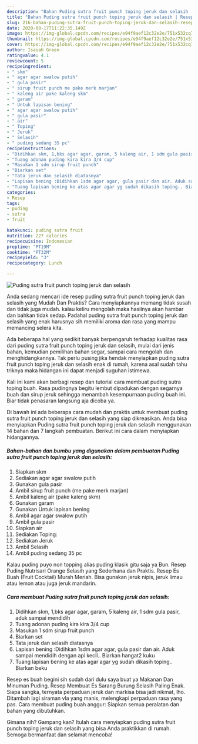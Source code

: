 ```yaml
---
description: "Bahan Puding sutra fruit punch toping jeruk dan selasih | Resep Membuat Puding sutra fruit punch toping jeruk dan selasih Yang Lezat"
title: "Bahan Puding sutra fruit punch toping jeruk dan selasih | Resep Membuat Puding sutra fruit punch toping jeruk dan selasih Yang Lezat"
slug: 216-bahan-puding-sutra-fruit-punch-toping-jeruk-dan-selasih-resep-membuat-puding-sutra-fruit-punch-toping-jeruk-dan-selasih-yang-lezat
date: 2020-08-17T11:22:35.149Z
image: https://img-global.cpcdn.com/recipes/e94f9aef12c32e2e/751x532cq70/puding-sutra-fruit-punch-toping-jeruk-dan-selasih-foto-resep-utama.jpg
thumbnail: https://img-global.cpcdn.com/recipes/e94f9aef12c32e2e/751x532cq70/puding-sutra-fruit-punch-toping-jeruk-dan-selasih-foto-resep-utama.jpg
cover: https://img-global.cpcdn.com/recipes/e94f9aef12c32e2e/751x532cq70/puding-sutra-fruit-punch-toping-jeruk-dan-selasih-foto-resep-utama.jpg
author: Isaiah Green
ratingvalue: 4.1
reviewcount: 5
recipeingredient:
- " skm"
- " agar agar swalow putih"
- " gula pasir"
- " sirup fruit punch me pake merk marjan"
- " kaleng air pake kaleng skm"
- " garam"
- " Untuk lapisan bening"
- " agar agar swalow putih"
- " gula pasir"
- " air"
- " Toping"
- " Jeruk"
- " Selasih"
- " puding sedang 35 pc"
recipeinstructions:
- "Didihkan skm, 1,bks agar agar, garam, 5 kaleng air, 1 sdm gula pasir, aduk sampai mendidih"
- "Tuang adonan puding kira kira 3/4 cup"
- "Masukan 1 sdm sirup fruit punch"
- "Biarkan set"
- "Tata jeruk dan selasih diatasnya"
- "Lapisan bening :Didihkan 1sdm agar agar, gula pasir dan air. Aduk sampai mendidih dengan api kecil.. Biarkan hangat2 kuku"
- "Tuang lapisan bening ke atas agar agar yg sudah dikasih toping.. Biarkan beku"
categories:
- Resep
tags:
- puding
- sutra
- fruit

katakunci: puding sutra fruit 
nutrition: 227 calories
recipecuisine: Indonesian
preptime: "PT19M"
cooktime: "PT32M"
recipeyield: "3"
recipecategory: Lunch

---
```



![Puding sutra fruit punch toping jeruk dan selasih](https://img-global.cpcdn.com/recipes/e94f9aef12c32e2e/751x532cq70/puding-sutra-fruit-punch-toping-jeruk-dan-selasih-foto-resep-utama.jpg)

Anda sedang mencari ide resep puding sutra fruit punch toping jeruk dan selasih yang Mudah Dan Praktis? Cara menyiapkannya memang tidak susah dan tidak juga mudah. kalau keliru mengolah maka hasilnya akan hambar dan bahkan tidak sedap. Padahal puding sutra fruit punch toping jeruk dan selasih yang enak harusnya sih memiliki aroma dan rasa yang mampu memancing selera kita.

Ada beberapa hal yang sedikit banyak berpengaruh terhadap kualitas rasa dari puding sutra fruit punch toping jeruk dan selasih, mulai dari jenis bahan, kemudian pemilihan bahan segar, sampai cara mengolah dan menghidangkannya. Tak perlu pusing jika hendak menyiapkan puding sutra fruit punch toping jeruk dan selasih enak di rumah, karena asal sudah tahu triknya maka hidangan ini dapat menjadi suguhan istimewa.

Kali ini kami akan berbagi resep dan tutorial cara membuat puding sutra toping buah. Rasa pudingnya begitu lembut dipadukan dengan segarnya buah dan sirup jeruk sehingga menambah kesempurnaan puding buah ini. Biar tidak penasaran langsung aja dicoba ya.


Di bawah ini ada beberapa cara mudah dan praktis untuk membuat puding sutra fruit punch toping jeruk dan selasih yang siap dikreasikan. Anda bisa menyiapkan Puding sutra fruit punch toping jeruk dan selasih menggunakan 14 bahan dan 7 langkah pembuatan. Berikut ini cara dalam menyiapkan hidangannya.

<!--inarticleads1-->

##### Bahan-bahan dan bumbu yang digunakan dalam pembuatan Puding sutra fruit punch toping jeruk dan selasih:

1. Siapkan  skm
1. Sediakan  agar agar swalow putih
1. Gunakan  gula pasir
1. Ambil  sirup fruit punch (me pake merk marjan)
1. Ambil  kaleng air (pake kaleng skm)
1. Gunakan  garam
1. Gunakan  Untuk lapisan bening
1. Ambil  agar agar swalow putih
1. Ambil  gula pasir
1. Siapkan  air
1. Sediakan  Toping:
1. Sediakan  Jeruk
1. Ambil  Selasih
1. Ambil  puding sedang 35 pc


Kalau puding puyo non topping alias puding klasik gitu saja ya Bun. Resep Puding Nutrisari Orange Selasih yang Sederhana dan Praktis. Resep Es Buah (Fruit Cocktail) Murah Meriah. Bisa gunakan jeruk nipis, jeruk limau atau lemon atau juga jeruk mandarin. 

<!--inarticleads2-->

##### Cara membuat Puding sutra fruit punch toping jeruk dan selasih:

1. Didihkan skm, 1,bks agar agar, garam, 5 kaleng air, 1 sdm gula pasir, aduk sampai mendidih
1. Tuang adonan puding kira kira 3/4 cup
1. Masukan 1 sdm sirup fruit punch
1. Biarkan set
1. Tata jeruk dan selasih diatasnya
1. Lapisan bening :Didihkan 1sdm agar agar, gula pasir dan air. Aduk sampai mendidih dengan api kecil.. Biarkan hangat2 kuku
1. Tuang lapisan bening ke atas agar agar yg sudah dikasih toping.. Biarkan beku


Resep es buah begini sih sudah dari dulu saya buat ya Makanan Dan Minuman Puding. Resep Membuat Es Sarang Burung Selasih Paling Enak. Siapa sangka, ternyata perpaduan jeruk dan markisa bisa jadi nikmat, lho. Ditambah lagi siraman vla yang manis, melengkapi perpaduan rasa yang pas. Cara membuat puding buah anggur: Siapkan semua peralatan dan bahan yang dibutuhkan. 

Gimana nih? Gampang kan? Itulah cara menyiapkan puding sutra fruit punch toping jeruk dan selasih yang bisa Anda praktikkan di rumah. Semoga bermanfaat dan selamat mencoba!
